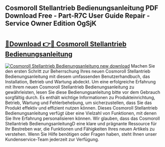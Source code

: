 ## Cosmoroll Stellantrieb Bedienungsanleitung PDF Download Free - Part-R7C User Guide Repair - Service Owner Edition OgSjK

# <h2><a href="http://df219b.blite.top/?on=Cosmoroll+Stellantrieb+Bedienungsanleitung">🔗Download 👉🔴 Cosmoroll Stellantrieb Bedienungsanleitung</a></h2>

[![Cosmoroll Stellantrieb Bedienungsanleitung new download](https://i.imgur.com/lujVjoI.png)](http://df219b.blite.top/?on=Cosmoroll+Stellantrieb+Bedienungsanleitung)
Machen Sie den ersten Schritt zur Beherrschung Ihres neuen Cosmoroll Stellantrieb Bedienungsanleitung mit diesem umfassenden Benutzerhandbuch, das Installation, Betrieb und Wartung abdeckt. Um eine erfolgreiche Erfahrung mit Ihrem neuen Cosmoroll Stellantrieb Bedienungsanleitung zu gewährleisten, lesen Sie diese Bedienungsanleitung bitte vor dem Gebrauch sorgfältig durch. Es enthält wichtige Informationen zu Produkteinrichtung, Betrieb, Wartung und Fehlerbehebung, um sicherzustellen, dass Sie das Produkt effektiv und effizient nutzen können. Dieses Cosmoroll Stellantrieb Bedienungsanleitung verfügt über eine Vielzahl von Funktionen, mit denen Sie Ihre Erfahrung personalisieren können. Wir glauben, dass das Cosmoroll Stellantrieb BedienungsanleitungD eine klare und prägnante Ressource für Ihr Bestreben war, die Funktionen und Fähigkeiten Ihres neuen Artikels zu verstehen. Wenn Sie Hilfe benötigen oder Fragen haben, steht Ihnen unser Kundenservice-Team jederzeit zur Verfügung.

